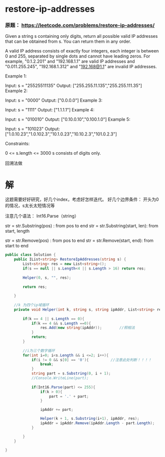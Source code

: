 # restore-ip-addresses

### 原题： https://leetcode.com/problems/restore-ip-addresses/

Given a string s containing only digits, return all possible valid IP addresses that can be obtained from s. You can return them in any order.

A valid IP address consists of exactly four integers, each integer is between 0 and 255, separated by single dots and cannot have leading zeros. For example, "0.1.2.201" and "192.168.1.1" are valid IP addresses and "0.011.255.245", "192.168.1.312" and "192.168@1.1" are invalid IP addresses. 

Example 1:

Input: s = "25525511135"
Output: ["255.255.11.135","255.255.111.35"]
Example 2:

Input: s = "0000"
Output: ["0.0.0.0"]
Example 3:

Input: s = "1111"
Output: ["1.1.1.1"]
Example 4:

Input: s = "010010"
Output: ["0.10.0.10","0.100.1.0"]
Example 5:

Input: s = "101023"
Output: ["1.0.10.23","1.0.102.3","10.1.0.23","10.10.2.3","101.0.2.3"]
 

Constraints:

0 <= s.length <= 3000
s consists of digits only.


回溯法做

# 解
这题需要好好研究，好几个index，考虑好怎样迭代。
好几个边界条件： 开头为0的情况，s太长太短情况等

注意几个语法：
Int16.Parse（string）

str = str.Substring(pos) :     from pos to end
str = str.Substring(start, len):     from start, length

str = str.Remove(pos) :        from pos to end
str = str.Remove(start, end):  from start to end      

```c#
public class Solution {
    public IList<string> RestoreIpAddresses(string s) {
        List<string> res = new List<string>();
        if(s == null || s.Length<4 || s.Length > 16) return res;
        
        Helper(0, s, "", res);
        
        return res;
        
    }
    
    //k 为四个ip域循环
    private void Helper(int k, string s, string ipAddr, List<string> res){
        
        if(k == 4 || s.Length == 0){
            if(k == 4 && s.Length ==0){
                res.Add(new string(ipAddr));        //照相法
            }
            return;
        }
        
        //i为三个数字循环
        for(int i=0; i<s.Length && i <=2; i++){
            if(i != 0 && s[0] == '0'){          //注意此处判断！！！！
                break;
            }
            string part = s.Substring(0, i + 1);
            //Console.WriteLine(part);
            
            if(Int16.Parse(part) <= 255){
                if(k > 0){
                    part = '.' + part;
                }

                ipAddr += part;

                Helper(k + 1, s.Substring(i+1), ipAddr, res);
                ipAddr = ipAddr.Remove(ipAddr.Length - part.Length);
            }

        }
    }
    
}

```


